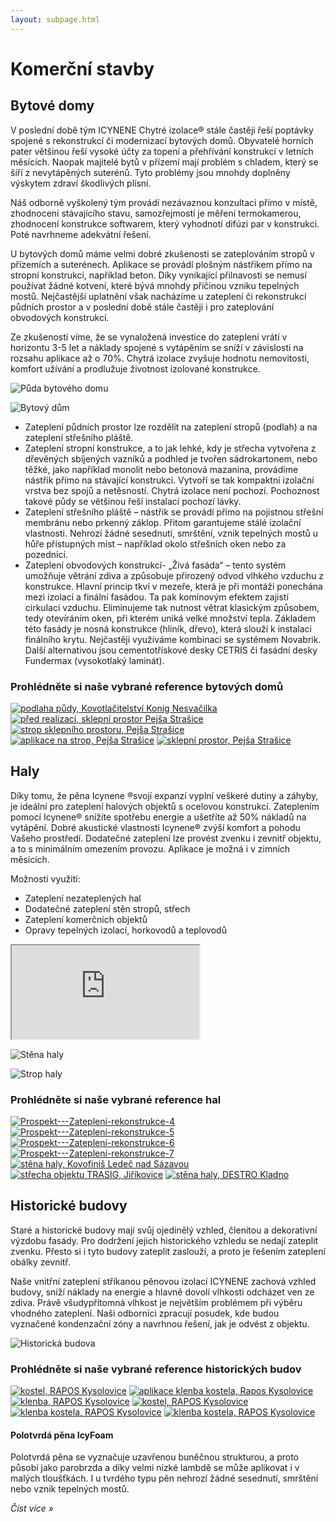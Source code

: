 ```yaml
---
layout: subpage.html
---
```


<!--<section class="no-border"><div>-->

# Komerční stavby

<!--</div></section>-->

<!--<section class="bg-green white no-under no-border"><div>
<div class="grid"><a class="col center" href="#bytove-domy">
<img src="/assets/original/bytove-domy-300x188.png">
<p class="h4 flexy flexy">Bytové domy</p>
</a><a class="col center" href="#haly">
<img src="/assets/original/haly-300x188.png">
<p class="h4 flexy flexy">Haly</p>
</a><a class="col center" href="#historicke-budovy">
<img src="/assets/original/historicke-300x188.png">
<p class="h4 flexy flexy">Historické budovy</p>
</a></div>
</div></section>-->

<!--<section><div>-->

## Bytové domy

<!--<div class="grid"><div class="col">-->

V poslední době tým ICYNENE Chytré izolace® stále častěji řeší poptávky spojené s rekonstrukcí či modernizací bytových domů. Obyvatelé horních pater většinou řeší vysoké účty za topení a přehřívání konstrukcí v letních měsících. Naopak majitelé bytů v přízemí mají problém s chladem, který se šíří z nevytápěných suterénů. Tyto problémy jsou mnohdy doplněny výskytem zdraví škodlivých plísní.

Náš odborně vyškolený tým provádí nezávaznou konzultaci přímo v místě, zhodnocení stávajícího stavu, samozřejmostí je měření termokamerou, zhodnocení konstrukce softwarem, který vyhodnotí difúzi par v konstrukci. Poté navrhneme adekvátní řešení.

<!--</div><div class="col">-->

U bytových domů máme velmi dobré zkušenosti se zateplováním stropů v přízemích a suterénech. Aplikace se provádí plošným nástřikem přímo na stropní konstrukci, například beton. Díky vynikající přilnavosti se nemusí používat žádné kotvení, které bývá mnohdy příčinou vzniku tepelných mostů. Nejčastější uplatnění však nacházíme u zateplení či rekonstrukcí půdních prostor a v poslední době stále častěji i pro zateplování obvodových konstrukcí.

Ze zkušeností víme, že se vynaložená investice do zateplení vrátí v horizontu 3-5 let a náklady spojené s vytápěním se sníží v závislosti na rozsahu aplikace až o 70%. Chytrá izolace zvyšuje hodnotu nemovitosti, komfort užívání a prodlužuje životnost izolované konstrukce.

<!--</div></div>-->
<!--<div class="grid"><div class="col center">-->

![Půda bytového domu](/assets/original/bytove-domy-2-330x330.jpg "Půda bytového domu")

<!--</div><div class="col center">-->

![Bytový dům](/assets/original/bytove-domy-330x330.jpg "Bytový dům")

<!--</div></div>-->

- Zateplení půdních prostor lze rozdělit na zateplení stropů (podlah) a na zateplení střešního pláště.
- Zateplení stropní konstrukce, a to jak lehké, kdy je střecha vytvořena z dřevěných sbíjených vazníků a podhled je tvořen sádrokartonem, nebo těžké, jako například monolit nebo betonová mazanina, provádíme nástřik přímo na stávající konstrukci. Vytvoří se tak kompaktní izolační vrstva bez spojů a netěsností. Chytrá izolace není pochozí. Pochoznost takové půdy se většinou řeší instalací pochozí lávky.
- Zateplení střešního pláště – nástřik se provádí přímo na pojistnou střešní membránu nebo prkenný záklop. Přitom garantujeme stálé izolační vlastnosti. Nehrozí žádné sesednutí, smrštění, vznik tepelných mostů u hůře přístupných míst – například okolo střešních oken nebo za pozednicí.
- Zateplení obvodových konstrukcí- „Živá fasáda“ – tento systém umožňuje větrání zdiva a způsobuje přirozený odvod vlhkého vzduchu z konstrukce. Hlavní princip tkví v mezeře, která je při montáži ponechána mezi izolací a finální fasádou. Ta pak komínovým efektem zajistí cirkulaci vzduchu. Eliminujeme tak nutnost větrat klasickým způsobem, tedy otevíráním oken, při kterém uniká velké množství tepla. Základem této fasády je nosná konstrukce (hliník, dřevo), která slouží k instalaci finálního krytu. Nejčastěji využíváme kombinaci se systémem Novabrik. Další alternativou jsou cementotřískové desky CETRIS či fasádní desky Fundermax (vysokotlaký laminát).

### Prohlédněte si naše vybrané reference bytových domů

<p class="center" gallery>

[![podlaha půdy, Kovotlačitelství Konig Nesvačilka](/assets/original/IMG_2761-150x150.jpg)](/assets/original/IMG_2761-1024x768.jpg "podlaha půdy, Kovotlačitelství Konig Nesvačilka")
[![před realizací, sklepní prostor Pejša Strašice](/assets/original/IMG_0005-150x150.jpg)](/assets/original/IMG_0005-1024x765.jpg "před realizací, sklepní prostor Pejša Strašice")
[![strop sklepního prostoru, Pejša Strašice](/assets/original/IMG_0051-150x150.jpg)](/assets/original/IMG_0051-1024x768.jpg "strop sklepního prostoru, Pejša Strašice")
[![aplikace na strop, Pejša Strašice](/assets/original/IMG_0055-150x150.jpg)](/assets/original/IMG_0055-1024x768.jpg "aplikace na strop, Pejša Strašice")
[![sklepní prostor, Pejša Strašice](/assets/original/IMG_0054-150x150.jpg)](/assets/original/IMG_0054-1024x768.jpg "sklepní prostor, Pejša Strašice")

</p>

<!--</div></section>-->



<!--<section><div>-->

## Haly

<!--<div class="grid"><div class="col">-->

Díky tomu, že pěna Icynene ®svojí expanzí vyplní veškeré dutiny a záhyby, je ideální pro zateplení halových objektů s ocelovou konstrukcí. Zateplením pomocí Icynene® snížíte spotřebu energie a ušetříte až 50% nákladů na vytápění. Dobré akustické vlastnosti Icynene® zvýší komfort a pohodu Vašeho prostředí. Dodatečné zateplení lze provést zvenku i zevnitř objektu, a to s minimálním omezením provozu. Aplikace je možná i v zimních měsících.

Možnosti využití:

- Zateplení nezateplených hal
- Dodatečné zateplení stěn stropů, střech
- Zateplení komerčních objektů
- Opravy tepelných izolací, horkovodů a teplovodů

<p><iframe src="https://www.youtube.com/embed/tJzmKERpGas?feature=oembed" allowfullscreen></iframe></p>

<!--</div><div class="minicol">-->

![Stěna haly](/assets/original/Stena-haly-300x300.jpg "Stěna haly")

![Strop haly](/assets/original/Strop-haly1-300x300.jpg "Strop haly")

<!--</div></div>-->

### Prohlédněte si naše vybrané reference hal

<p class="center" gallery>

[![Prospekt---Zateplení-rekonstrukce-4](/assets/original/Prospekt-Zatepleni-rekonstrukce-4-150x150.jpg)](/assets/original/Prospekt-Zatepleni-rekonstrukce-4.jpg "Prospekt---Zateplení-rekonstrukce-4")
[![Prospekt---Zateplení-rekonstrukce-5](/assets/original/Prospekt-Zatepleni-rekonstrukce-5-150x150.jpg)](/assets/original/Prospekt-Zatepleni-rekonstrukce-5.jpg "Prospekt---Zateplení-rekonstrukce-5")
[![Prospekt---Zateplení-rekonstrukce-6](/assets/original/Prospekt-Zatepleni-rekonstrukce-6-150x150.jpg)](/assets/original/Prospekt-Zatepleni-rekonstrukce-6.jpg "Prospekt---Zateplení-rekonstrukce-6")
[![Prospekt---Zateplení-rekonstrukce-7](/assets/original/Prospekt-Zatepleni-rekonstrukce-7-150x150.jpg)](/assets/original/Prospekt-Zatepleni-rekonstrukce-7.jpg "Prospekt---Zateplení-rekonstrukce-7")
[![stěna haly, Kovofiniš Ledeč nad Sázavou](/assets/original/Ledec-nad-Sazavou-150x150.jpg)](/assets/original/Ledec-nad-Sazavou-1024x768.jpg "stěna haly, Kovofiniš Ledeč nad Sázavou")
[![střecha objektu TRASIG, Jiříkovice](/assets/original/Trasig-Jirikovice-3-150x150.jpg)](/assets/original/Trasig-Jirikovice-3-1024x768.jpg "střecha objektu TRASIG, Jiříkovice")
[![stěna haly, DESTRO Kladno](/assets/original/IMG_0022-150x150.jpg)](/assets/original/IMG_0022-1024x768.jpg "stěna haly, DESTRO Kladno")

</p>

<!--</div></section>-->



<!--<section><div>-->

## Historické budovy

<!--<div class="grid"><div class="col">-->

Staré a historické budovy mají svůj ojedinělý vzhled, členitou a dekorativní výzdobu fasády. Pro dodržení jejich historického vzhledu se nedají zateplit zvenku. Přesto si i tyto budovy zateplit zaslouží, a proto je řešením zateplení obálky zevnitř.

Naše vnitřní zateplení stříkanou pěnovou izolací ICYNENE zachová vzhled budovy, sníží náklady na energie a hlavně dovolí vlhkosti odcházet ven ze zdiva. Právě všudypřítomná vlhkost je největším problémem při výběru vhodného zateplení. Naši odborníci zpracují posudek, kde budou vyznačené kondenzační zóny a navrhnou řešení, jak je odvést z objektu.

<!--</div><div class="minicol">-->

![Historická budova](/assets/original/shutterstock_262422788-300x215.jpg "Historická budova")

<!--</div></div>-->

### Prohlédněte si naše vybrané reference historických budov

<p class="center" gallery>

[![kostel, RAPOS Kysolovice](/assets/original/IMG_0019-150x150.jpg)](/assets/original/IMG_0019-1024x768.jpg "kostel, RAPOS Kysolovice")
[![aplikace klenba kostela, Rapos Kysolovice](/assets/original/IMG_0024-150x150.jpg)](/assets/original/IMG_0024-1024x768.jpg "aplikace klenba kostela, Rapos Kysolovice")
[![klenba, RAPOS Kysolovice](/assets/original/IMG_0027-150x150.jpg)](/assets/original/IMG_0027-1024x768.jpg "klenba, RAPOS Kysolovice")
[![kostel, RAPOS Kysolovice](/assets/original/IMG_0030-150x150.jpg)](/assets/original/IMG_0030-1024x768.jpg "kostel, RAPOS Kysolovice")
[![klenba kostela, RAPOS Kysolovice](/assets/original/IMG_0025-150x150.jpg)](/assets/original/IMG_0025-1024x768.jpg "klenba kostela, RAPOS Kysolovice")
[![klenba kostela, RAPOS Kysolovice](/assets/original/IMG_0026-150x150.jpg)](/assets/original/IMG_0026-1024x768.jpg "klenba kostela, RAPOS Kysolovice")

</p>

<!--</div></section>-->

<!--<section class="white bg-blue"><div>-->
<!--<div class="grid"><a href="/produkty.html#polotvrda-pena-icyfoam-basic" class="col white no-under">-->

#### Polotvrdá pěna IcyFoam

Polotvrdá pěna se vyznačuje uzavřenou buněčnou strukturou, a proto působí jako parobrzda a díky velmi nízké lambdě se může aplikovat i v malých tloušťkách. I u tvrdého typu pěn nehrozí žádné sesednutí, smrštění nebo vznik tepelných mostů.

*Číst více »*

<!--</a></div>-->
<!--</div></section>-->
